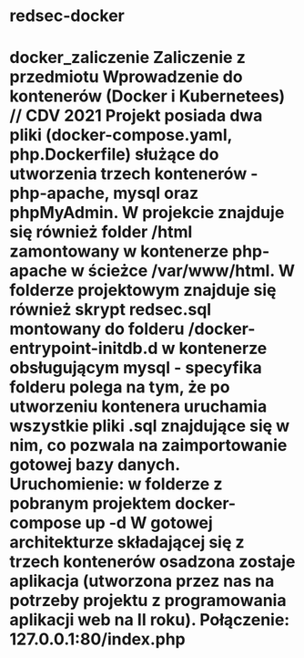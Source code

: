 # redsec-docker
 # docker_zaliczenie <a>Zaliczenie z przedmiotu Wprowadzenie do kontenerów (Docker i Kubernetees) // CDV 2021</a>  <a>Projekt posiada dwa pliki (docker-compose.yaml, php.Dockerfile) służące do utworzenia trzech kontenerów - php-apache, mysql oraz phpMyAdmin. W projekcie znajduje się również folder /html zamontowany w kontenerze php-apache w ścieżce /var/www/html. W folderze projektowym znajduje się również skrypt redsec.sql montowany do folderu /docker-entrypoint-initdb.d w kontenerze obsługującym mysql - specyfika folderu polega na tym, że po utworzeniu kontenera uruchamia wszystkie pliki .sql znajdujące się w nim, co pozwala na zaimportowanie gotowej bazy danych.</a>  <a>Uruchomienie:</a> <a><b>w folderze z pobranym projektem</b></a> <a>docker-compose up -d</a> <a>W gotowej architekturze składającej się z trzech kontenerów osadzona zostaje aplikacja (utworzona przez nas na potrzeby projektu z programowania aplikacji web na II roku).</a> <a>Połączenie:</a> <a>127.0.0.1:80/index.php</a>
